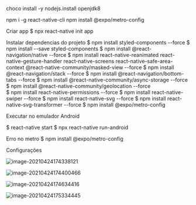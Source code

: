 choco install -y nodejs.install openjdk8


npm i -g react-native-cli
npm install @expo/metro-config



Criar app
$ npx react-native init app

Instalar dependencias do projeto
$ npm install styled-components --force
$ npm install --save styled-components
$ npm install @react-navigation/native --force
$ npm install react-native-reanimated react-native-gesture-handler react-native-screens react-native-safe-area-context @react-native-community/masked-view --force
$ npm install @react-navigation/stack --force
$ npm install @react-navigation/bottom-tabs --force 
$ npm install @react-native-community/async-storage --force
$ npm install @react-native-community/geolocation --force  
$ npm install react-native-permissions --force
$ npm install react-native-swiper --force
$ npm install react-native-svg --force
$ npm install react-native-svg-transformer --force
$ npm install @expo/metro-config





Executar no emulador Android

$ react-native start
$ npx react-native run-android



Erro no metro
$ npm install @expo/metro-config





Configurações

![image-20210424174338121](C:\Users\jonas\AppData\Roaming\Typora\typora-user-images\image-20210424174338121.png)





![image-20210424174400466](C:\Users\jonas\AppData\Roaming\Typora\typora-user-images\image-20210424174400466.png)



![image-20210424174634416](C:\Users\jonas\AppData\Roaming\Typora\typora-user-images\image-20210424174634416.png)

![image-20210424175334445](C:\Users\jonas\AppData\Roaming\Typora\typora-user-images\image-20210424175334445.png)